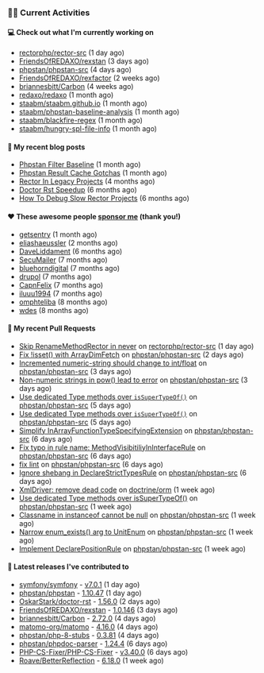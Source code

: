 ### 👨‍💻 Current Activities


#### 💻 Check out what I'm currently working on

- [rectorphp/rector-src](https://github.com/rectorphp/rector-src) (1 day ago)
- [FriendsOfREDAXO/rexstan](https://github.com/FriendsOfREDAXO/rexstan) (3 days ago)
- [phpstan/phpstan-src](https://github.com/phpstan/phpstan-src) (4 days ago)
- [FriendsOfREDAXO/rexfactor](https://github.com/FriendsOfREDAXO/rexfactor) (2 weeks ago)
- [briannesbitt/Carbon](https://github.com/briannesbitt/Carbon) (4 weeks ago)
- [redaxo/redaxo](https://github.com/redaxo/redaxo) (1 month ago)
- [staabm/staabm.github.io](https://github.com/staabm/staabm.github.io) (1 month ago)
- [staabm/phpstan-baseline-analysis](https://github.com/staabm/phpstan-baseline-analysis) (1 month ago)
- [staabm/blackfire-regex](https://github.com/staabm/blackfire-regex) (1 month ago)
- [staabm/hungry-spl-file-info](https://github.com/staabm/hungry-spl-file-info) (1 month ago)


#### 📜 My recent blog posts

- [Phpstan Filter Baseline](https://staabm.github.io/2023/10/30/phpstan-filter-baseline.html) (1 month ago)
- [Phpstan Result Cache Gotchas](https://staabm.github.io/2023/10/21/phpstan-result-cache-gotchas.html) (1 month ago)
- [Rector In Legacy Projects](https://staabm.github.io/2023/07/23/rector-in-legacy-projects.html) (4 months ago)
- [Doctor Rst Speedup](https://staabm.github.io/2023/05/18/doctor-rst-speedup.html) (6 months ago)
- [How To Debug Slow Rector Projects](https://staabm.github.io/2023/05/10/how-to-debug-slow-rector-projects.html) (6 months ago)


#### ❤️ These awesome people [sponsor me](https://github.com/sponsors/staabm) (thank you!)

- [getsentry](https://github.com/getsentry) (1 month ago)
- [eliashaeussler](https://github.com/eliashaeussler) (2 months ago)
- [DaveLiddament](https://github.com/DaveLiddament) (6 months ago)
- [SecuMailer](https://github.com/SecuMailer) (7 months ago)
- [bluehorndigital](https://github.com/bluehorndigital) (7 months ago)
- [drupol](https://github.com/drupol) (7 months ago)
- [CapnFelix](https://github.com/CapnFelix) (7 months ago)
- [iluuu1994](https://github.com/iluuu1994) (7 months ago)
- [omphteliba](https://github.com/omphteliba) (8 months ago)
- [wdes](https://github.com/wdes) (8 months ago)


#### 🔨 My recent Pull Requests

- [Skip RenameMethodRector in never](https://github.com/rectorphp/rector-src/pull/5305) on [rectorphp/rector-src](https://github.com/rectorphp/rector-src) (1 day ago)
- [Fix !isset() with ArrayDimFetch](https://github.com/phpstan/phpstan-src/pull/2798) on [phpstan/phpstan-src](https://github.com/phpstan/phpstan-src) (2 days ago)
- [Incremented numeric-string should change to int/float](https://github.com/phpstan/phpstan-src/pull/2797) on [phpstan/phpstan-src](https://github.com/phpstan/phpstan-src) (3 days ago)
- [Non-numeric strings in pow() lead to error](https://github.com/phpstan/phpstan-src/pull/2796) on [phpstan/phpstan-src](https://github.com/phpstan/phpstan-src) (3 days ago)
- [Use dedicated Type methods over `isSuperTypeOf()`](https://github.com/phpstan/phpstan-src/pull/2788) on [phpstan/phpstan-src](https://github.com/phpstan/phpstan-src) (5 days ago)
- [Use dedicated Type methods over `isSuperTypeOf()`](https://github.com/phpstan/phpstan-src/pull/2787) on [phpstan/phpstan-src](https://github.com/phpstan/phpstan-src) (5 days ago)
- [Simplify InArrayFunctionTypeSpecifyingExtension](https://github.com/phpstan/phpstan-src/pull/2785) on [phpstan/phpstan-src](https://github.com/phpstan/phpstan-src) (6 days ago)
- [Fix typo in rule name: MethodVisibitiliyInInterfaceRule](https://github.com/phpstan/phpstan-src/pull/2781) on [phpstan/phpstan-src](https://github.com/phpstan/phpstan-src) (6 days ago)
- [fix lint](https://github.com/phpstan/phpstan-src/pull/2780) on [phpstan/phpstan-src](https://github.com/phpstan/phpstan-src) (6 days ago)
- [Ignore shebang in DeclareStrictTypesRule](https://github.com/phpstan/phpstan-src/pull/2779) on [phpstan/phpstan-src](https://github.com/phpstan/phpstan-src) (6 days ago)
- [XmlDriver: remove dead code](https://github.com/doctrine/orm/pull/11085) on [doctrine/orm](https://github.com/doctrine/orm) (1 week ago)
- [Use dedicated Type methods over isSuperTypeOf()](https://github.com/phpstan/phpstan-src/pull/2772) on [phpstan/phpstan-src](https://github.com/phpstan/phpstan-src) (1 week ago)
- [Classname in instanceof cannot be null](https://github.com/phpstan/phpstan-src/pull/2769) on [phpstan/phpstan-src](https://github.com/phpstan/phpstan-src) (1 week ago)
- [Narrow enum_exists() arg to UnitEnum](https://github.com/phpstan/phpstan-src/pull/2764) on [phpstan/phpstan-src](https://github.com/phpstan/phpstan-src) (1 week ago)
- [Implement DeclarePositionRule](https://github.com/phpstan/phpstan-src/pull/2759) on [phpstan/phpstan-src](https://github.com/phpstan/phpstan-src) (1 week ago)


#### 🔭 Latest releases I've contributed to

- [symfony/symfony](https://github.com/symfony/symfony) - [v7.0.1](https://github.com/symfony/symfony/releases/tag/v7.0.1) (1 day ago)
- [phpstan/phpstan](https://github.com/phpstan/phpstan) - [1.10.47](https://github.com/phpstan/phpstan/releases/tag/1.10.47) (1 day ago)
- [OskarStark/doctor-rst](https://github.com/OskarStark/doctor-rst) - [1.56.0](https://github.com/OskarStark/doctor-rst/releases/tag/1.56.0) (2 days ago)
- [FriendsOfREDAXO/rexstan](https://github.com/FriendsOfREDAXO/rexstan) - [1.0.146](https://github.com/FriendsOfREDAXO/rexstan/releases/tag/1.0.146) (3 days ago)
- [briannesbitt/Carbon](https://github.com/briannesbitt/Carbon) - [2.72.0](https://github.com/briannesbitt/Carbon/releases/tag/2.72.0) (4 days ago)
- [matomo-org/matomo](https://github.com/matomo-org/matomo) - [4.16.0](https://github.com/matomo-org/matomo/releases/tag/4.16.0) (4 days ago)
- [phpstan/php-8-stubs](https://github.com/phpstan/php-8-stubs) - [0.3.81](https://github.com/phpstan/php-8-stubs/releases/tag/0.3.81) (4 days ago)
- [phpstan/phpdoc-parser](https://github.com/phpstan/phpdoc-parser) - [1.24.4](https://github.com/phpstan/phpdoc-parser/releases/tag/1.24.4) (6 days ago)
- [PHP-CS-Fixer/PHP-CS-Fixer](https://github.com/PHP-CS-Fixer/PHP-CS-Fixer) - [v3.40.0](https://github.com/PHP-CS-Fixer/PHP-CS-Fixer/releases/tag/v3.40.0) (6 days ago)
- [Roave/BetterReflection](https://github.com/Roave/BetterReflection) - [6.18.0](https://github.com/Roave/BetterReflection/releases/tag/6.18.0) (1 week ago)
